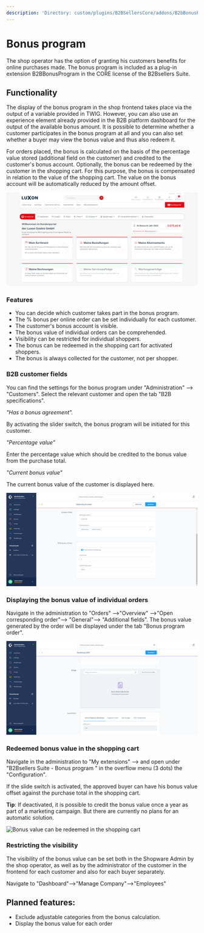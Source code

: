 ```yaml
---
description: 'Directory: custom/plugins/B2BSellersCore/addons/B2bBonusProgram'
---
```


# Bonus program

The shop operator has the option of granting his customers benefits for online purchases made. The bonus program is included as a plug-in extension B2BBonusProgram in the CORE license of the B2Bsellers Suite.

## **Functionality**

The display of the bonus program in the shop frontend takes place via the output of a variable provided in TWIG. However, you can also use an experience element already provided in the B2B platform dashboard for the output of the available bonus amount. It is possible to determine whether a customer participates in the bonus program at all and you can also set whether a buyer may view the bonus value and thus also redeem it.

For orders placed, the bonus is calculated on the basis of the percentage value stored (additional field on the customer) and credited to the customer's bonus account. Optionally, the bonus can be redeemed by the customer in the shopping cart. For this purpose, the bonus is compensated in relation to the value of the shopping cart. The value on the bonus account will be automatically reduced by the amount offset.

![Bonus at the year 2022](../../.gitbook/assets/Bonusprogramm.png)

### **Features**

* You can decide which customer takes part in the bonus program.
* The % bonus per online order can be set individually for each customer.
* The customer's bonus account is visible.
* The bonus value of individual orders can be comprehended.
* Visibility can be restricted for individual shoppers.
* The bonus can be redeemed in the shopping cart for activated shoppers.
* The bonus is always collected for the customer, not per shopper.

### **B2B customer fields**

You can find the settings for the bonus program under "Administration"  --> "Customers". Select the relevant customer and open the tab "B2B specifications".

_"Has a bonus agreement"._

By activating the slider switch, the bonus program will be initiated for this customer.

_"Percentage value”_

Enter the percentage value which should be credited to the bonus value from the purchase total.

_"Current bonus value"_

The current bonus value of the customer is displayed here.

![](../../.gitbook/assets/administration.png)

### **Displaying the bonus value of individual orders**

Navigate in the administration to "Orders" -->"Overview" -->"Open corresponding order"--> "General"--> "Additional fields". The bonus value generated by the order will be displayed under the tab "Bonus program order".&#x20;

![View bonus value of individual orders](<../../.gitbook/assets/View bonus value of individual orders.png>)

### **Redeemed bonus value in the shopping cart**

Navigate in the administration to "My extensions" --> and open under "B2Bsellers Suite - Bonus program " in the overflow menu (3 dots) the "Configuration".

If the slide switch is activated, the approved buyer can have his bonus value offset against the purchase total in the shopping cart.

**Tip**: If deactivated, it is possible to credit the bonus value once a year as part of a marketing campaign.  But there are currently no plans for an automatic solution.

![Bonus value can be redeemed in the shopping cart](<../../.gitbook/assets/Bonuswert im Warenkorb einlösbar.png>)

### **Restricting the visibility**

The visibility of the bonus value can be set both in the Shopware Admin by the shop operator, as well as by the administrator of the customer in the frontend for each customer and also for each buyer separately.

Navigate to "Dashboard"-->"Manage Company"-->"Employees"

## **Planned features:**

* Exclude adjustable categories from the bonus calculation.
* Display the bonus value for each order

